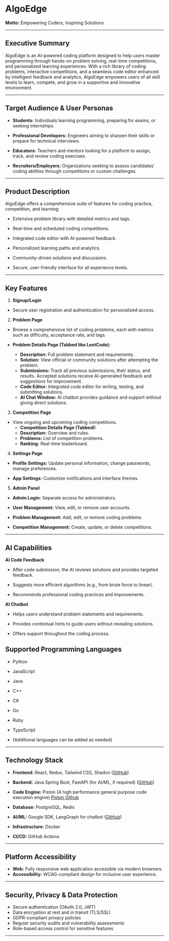 # AlgoEdge
  
**Motto:** Empowering Coders, Inspiring Solutions

---

  

## Executive Summary

  

AlgoEdge is an AI-powered coding platform designed to help users master programming through hands-on problem solving, real-time competitions, and personalized learning experiences. With a rich library of coding problems, interactive competitions, and a seamless code editor enhanced by intelligent feedback and analytics, AlgoEdge empowers users of all skill levels to learn, compete, and grow in a supportive and innovative environment.

  

---

  

## Target Audience & User Personas

  

- **Students:** Individuals learning programming, preparing for exams, or seeking internships.

- **Professional Developers:** Engineers aiming to sharpen their skills or prepare for technical interviews.

- **Educators:** Teachers and mentors looking for a platform to assign, track, and review coding exercises.

- **Recruiters/Employers:** Organizations seeking to assess candidates’ coding abilities through competitions or custom challenges.

  

---

  

## Product Description

  

AlgoEdge offers a comprehensive suite of features for coding practice, competition, and learning:

  

- Extensive problem library with detailed metrics and tags.

- Real-time and scheduled coding competitions.

- Integrated code editor with AI-powered feedback.

- Personalized learning paths and analytics.

- Community-driven solutions and discussions.

- Secure, user-friendly interface for all experience levels.

  

---

  

## Key Features

  

1. **Signup/Login**

- Secure user registration and authentication for personalized access.

  

2. **Problem Page**

- Browse a comprehensive list of coding problems, each with metrics such as difficulty, acceptance rate, and tags.

- **Problem Details Page (Tabbed like LeetCode):**
	- **Description:** Full problem statement and requirements.
	- **Solution:** View official or community solutions after attempting the problem.
	- **Submissions:** Track all previous submissions, their status, and results. Accepted solutions receive AI-generated feedback and suggestions for improvement.
	- **Code Editor:** Integrated code editor for writing, testing, and submitting solutions.
	- **AI Chat Window:** AI chatbot provides guidance and support without giving direct solutions.

  

3. **Competition Page**

- View ongoing and upcoming coding competitions.
	- **Competition Details Page (Tabbed):**
	- **Description:** Overview and rules.	
	- **Problems:** List of competition problems.
	- **Ranking:** Real-time leaderboard.

  

4. **Settings Page**

- **Profile Settings:** Update personal information, change passwords, manage preferences.

- **App Settings:** Customize notifications and interface themes.

  

5. **Admin Panel**

- **Admin Login:** Separate access for administrators.

- **User Management:** View, edit, or remove user accounts.

- **Problem Management:** Add, edit, or remove coding problems.

- **Competition Management:** Create, update, or delete competitions.

  

---

  

## AI Capabilities

  

**AI Code Feedback**

- After code submission, the AI reviews solutions and provides targeted feedback.

- Suggests more efficient algorithms (e.g., from brute force to linear).

- Recommends professional coding practices and improvements.

  

**AI Chatbot**

- Helps users understand problem statements and requirements.

- Provides contextual hints to guide users without revealing solutions.

- Offers support throughout the coding process.

  

## Supported Programming Languages

  

- Python

- JavaScript

- Java

- C++

- C#

- Go

- Ruby

- TypeScript

- (Additional languages can be added as needed)

  

---

  

## Technology Stack

  

- **Frontend:** React, Redux, Tailwind CSS, Shadcn ([GitHub](https://github.com/Training10x/algo_edge_frontend))

- **Backend:** Java Spring Boot, FastAPI (for AI/ML, if required) ([GitHub](https://github.com/Training10x/algo_edge_backend))
- **Code Engine:** Piston (A high performance general purpose code execution engine) [Piston Github](https://github.com/Mothilal-hire10x/piston)
- **Database:** PostgreSQL, Redis
- **AI/ML:** Google SDK, LangGraph for chatbot ([GitHub](https://github.com/Training10x/algo_edge_ai))
- **Infrastructure:** Docker
- **CI/CD:** GitHub Actions

---
  

## Platform Accessibility  

- **Web:** Fully responsive web application accessible via modern browsers.
- **Accessibility:** WCAG-compliant design for inclusive user experience.

  

---

  

## Security, Privacy & Data Protection

- Secure authentication (OAuth 2.0, JWT)
- Data encryption at rest and in transit (TLS/SSL)
- GDPR-compliant privacy policies
- Regular security audits and vulnerability assessments
- Role-based access control for sensitive features

---

